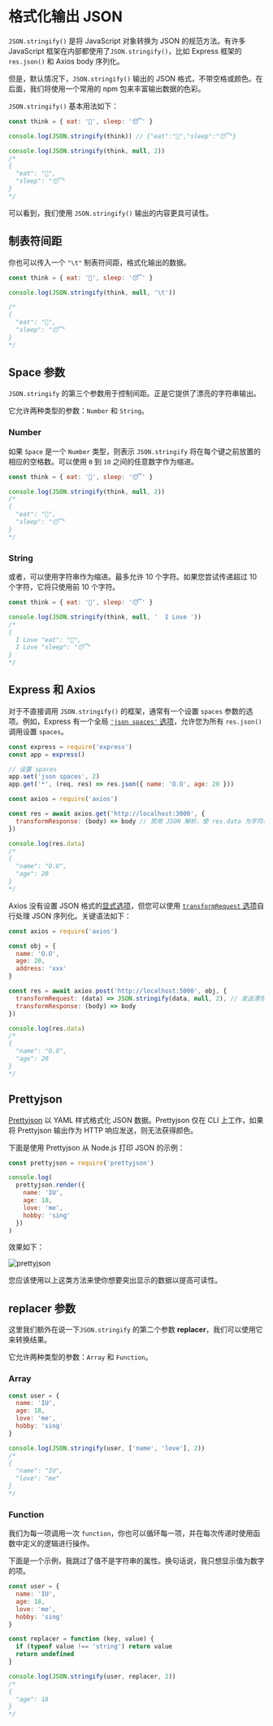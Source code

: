 # 格式化输出 JSON

`JSON.stringify()` 是将 JavaScript 对象转换为 JSON 的规范方法。有许多 JavaScript 框架在内部都使用了`JSON.stringify()`，比如 Express 框架的 `res.json()` 和 Axios body 序列化。

但是，默认情况下，`JSON.stringify()` 输出的 JSON 格式，不带空格或颜色。在后面，我们将使用一个常用的 npm 包来丰富输出数据的色彩。

`JSON.stringify()` 基本用法如下：

```js
const think = { eat: '🥩', sleep: '😴' }

console.log(JSON.stringify(think)) // {"eat":"🥩","sleep":"😴"}

console.log(JSON.stringify(think, null, 2))
/*
{
  "eat": "🥩",
  "sleep": "😴"
}
*/
```

可以看到，我们使用 `JSON.stringify()` 输出的内容更具可读性。

## 制表符间距

你也可以传入一个 `"\t"` 制表符间距，格式化输出的数据。

```js
const think = { eat: '🥩', sleep: '😴' }

console.log(JSON.stringify(think, null, '\t'))

/*
{
  "eat": "🥩",
  "sleep": "😴"
}
*/
```

## Space 参数

`JSON.stringify` 的第三个参数用于控制间距。正是它提供了漂亮的字符串输出。

它允许两种类型的参数：`Number` 和 `String`。

### Number

如果 `Space` 是一个 `Number` 类型，则表示 `JSON.stringify` 将在每个键之前放置的相应的空格数。可以使用 `0` 到 `10` 之间的任意数字作为缩进。

```js
const think = { eat: '🥩', sleep: '😴' }

console.log(JSON.stringify(think, null, 2))
/*
{
  "eat": "🥩",
  "sleep": "😴"
}
*/
```

### String

或者，可以使用字符串作为缩进。最多允许 10 个字符。如果您尝试传递超过 10 个字符，它将只使用前 10 个字符。

```js
const think = { eat: '🥩', sleep: '😴' }

console.log(JSON.stringify(think, null, '  I Love '))
/*
{
  I Love "eat": "🥩",
  I Love "sleep": "😴"
}
*/
```

## Express 和 Axios

对于不直接调用 `JSON.stringify()` 的框架，通常有一个设置 `spaces` 参数的选项。例如，Express 有一个全局 [`'json spaces'` 选项](https://expressjs.com/en/4x/api.html#app.settings.table)，允许您为所有 `res.json()` 调用设置 `spaces`。

```js
const express = require('express')
const app = express()

// 设置 spaces
app.set('json spaces', 2)
app.get('*', (req, res) => res.json({ name: 'O.O', age: 20 }))

const axios = require('axios')

const res = await axios.get('http://localhost:3000', {
  transformResponse: (body) => body // 禁用 JSON 解析，使 res.data 为字符串
})

console.log(res.data)
/*
{
  "name": "O.O",
  "age": 20
}
*/
```

Axios 没有设置 JSON 格式的[显式选项](https://axios-http.com/docs/req_config)，但您可以使用 [`transformRequest` 选项](https://stackoverflow.com/questions/48819885/axios-transformrequest-how-to-alter-json-payload)自行处理 JSON 序列化。关键语法如下：

```js
const axios = require('axios')

const obj = {
  name: 'O.O',
  age: 20,
  address: 'xxx'
}

const res = await axios.post('http://localhost:5000', obj, {
  transformRequest: (data) => JSON.stringify(data, null, 2), // 发送漂亮的 JSON 格式
  transformResponse: (body) => body
})

console.log(res.data)
/*
{
  "name": "O.O",
  "age": 20
}
*/
```

## Prettyjson

[Prettyjson](https://www.npmjs.com/package/prettyjson) 以 YAML 样式格式化 JSON 数据。Prettyjson 仅在 CLI 上工作，如果将 Prettyjson 输出作为 HTTP 响应发送，则无法获得颜色。

下面是使用 Prettyjson 从 Node.js 打印 JSON 的示例：

```js
const prettyjson = require('prettyjson')

console.log(
  prettyjson.render({
    name: 'IU',
    age: 18,
    love: 'me',
    hobby: 'sing'
  })
)
```

效果如下：

![prettyjson](https://upload-images.jianshu.io/upload_images/18281896-8c47f57359cad5ca.image?imageMogr2/auto-orient/strip%7CimageView2/2/w/1240)

您应该使用以上这类方法来使你想要突出显示的数据以提高可读性。

## replacer 参数

这里我们额外在说一下`JSON.stringify` 的第二个参数 **replacer**，我们可以使用它来转换结果。

它允许两种类型的参数：`Array` 和 `Function`。

### Array

```js
const user = {
  name: 'IU',
  age: 18,
  love: 'me',
  hobby: 'sing'
}

console.log(JSON.stringify(user, ['name', 'love'], 2))
/*
{
  "name": "IU",
  "love": "me"
}
*/
```

### Function

我们为每一项调用一次 `function`，你也可以循环每一项，并在每次传递时使用函数中定义的逻辑进行操作。

下面是一个示例，我跳过了值不是字符串的属性。换句话说，我只想显示值为数字的项。

```js
const user = {
  name: 'IU',
  age: 18,
  love: 'me',
  hobby: 'sing'
}

const replacer = function (key, value) {
  if (typeof value !== 'string') return value
  return undefined
}

console.log(JSON.stringify(user, replacer, 2))
/*
{
  "age": 18
}
*/
```
